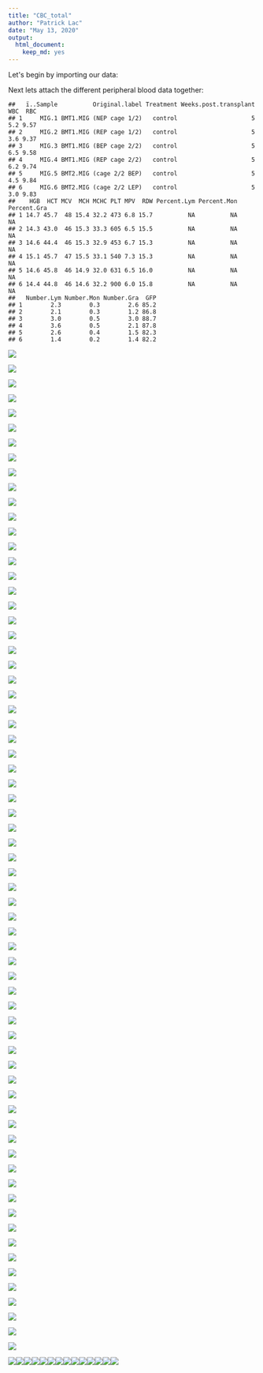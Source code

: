 ```yaml
---
title: "CBC_total"
author: "Patrick Lac"
date: "May 13, 2020"
output: 
  html_document: 
    keep_md: yes
---
```






Let's begin by importing our data:



Next lets attach the different peripheral blood data together:

```
##   ï..Sample          Original.label Treatment Weeks.post.transplant WBC  RBC
## 1     MIG.1 BMT1.MIG (NEP cage 1/2)   control                     5 5.2 9.57
## 2     MIG.2 BMT1.MIG (REP cage 1/2)   control                     5 3.6 9.37
## 3     MIG.3 BMT1.MIG (BEP cage 2/2)   control                     5 6.5 9.58
## 4     MIG.4 BMT1.MIG (REP cage 2/2)   control                     5 6.2 9.74
## 5     MIG.5 BMT2.MIG (cage 2/2 BEP)   control                     5 4.5 9.84
## 6     MIG.6 BMT2.MIG (cage 2/2 LEP)   control                     5 3.0 9.83
##    HGB  HCT MCV  MCH MCHC PLT MPV  RDW Percent.Lym Percent.Mon Percent.Gra
## 1 14.7 45.7  48 15.4 32.2 473 6.8 15.7          NA          NA          NA
## 2 14.3 43.0  46 15.3 33.3 605 6.5 15.5          NA          NA          NA
## 3 14.6 44.4  46 15.3 32.9 453 6.7 15.3          NA          NA          NA
## 4 15.1 45.7  47 15.5 33.1 540 7.3 15.3          NA          NA          NA
## 5 14.6 45.8  46 14.9 32.0 631 6.5 16.0          NA          NA          NA
## 6 14.4 44.8  46 14.6 32.2 900 6.0 15.8          NA          NA          NA
##   Number.Lym Number.Mon Number.Gra  GFP
## 1        2.3        0.3        2.6 85.2
## 2        2.1        0.3        1.2 86.8
## 3        3.0        0.5        3.0 88.7
## 4        3.6        0.5        2.1 87.8
## 5        2.6        0.4        1.5 82.3
## 6        1.4        0.2        1.4 82.2
```





![](CBC_total_files/figure-html/WBC.wk5-1.png)<!-- -->



![](CBC_total_files/figure-html/RBC.wk5-1.png)<!-- -->



![](CBC_total_files/figure-html/HGB.wk5-1.png)<!-- -->



![](CBC_total_files/figure-html/HCT.wk5-1.png)<!-- -->


![](CBC_total_files/figure-html/MCV.wk5-1.png)<!-- -->



![](CBC_total_files/figure-html/MCH.wk5-1.png)<!-- -->


![](CBC_total_files/figure-html/MCHC.wk5-1.png)<!-- -->

![](CBC_total_files/figure-html/PLT.wk5-1.png)<!-- -->

![](CBC_total_files/figure-html/MPV.wk5-1.png)<!-- -->

![](CBC_total_files/figure-html/RDW.wk5-1.png)<!-- -->

![](CBC_total_files/figure-html/Percent.Lym.wk5-1.png)<!-- -->

![](CBC_total_files/figure-html/Percent.Mon.wk5-1.png)<!-- -->

![](CBC_total_files/figure-html/Percent.Gra.wk5-1.png)<!-- -->

![](CBC_total_files/figure-html/Number.Lym.wk5-1.png)<!-- -->

![](CBC_total_files/figure-html/Number.Mon.wk5-1.png)<!-- -->

![](CBC_total_files/figure-html/Number.Gra.wk5-1.png)<!-- -->

![](CBC_total_files/figure-html/GFP.wk5-1.png)<!-- -->



![](CBC_total_files/figure-html/WBC.wk11-1.png)<!-- -->

![](CBC_total_files/figure-html/RBC.wk11-1.png)<!-- -->

![](CBC_total_files/figure-html/HGB.wk11-1.png)<!-- -->

![](CBC_total_files/figure-html/HCT.wk11-1.png)<!-- -->


![](CBC_total_files/figure-html/MCV.wk11-1.png)<!-- -->

![](CBC_total_files/figure-html/MCH.wk11-1.png)<!-- -->

![](CBC_total_files/figure-html/MCHC.wk11-1.png)<!-- -->

![](CBC_total_files/figure-html/PLT.wk11-1.png)<!-- -->

![](CBC_total_files/figure-html/MPV.wk11-1.png)<!-- -->

![](CBC_total_files/figure-html/RDW.wk11-1.png)<!-- -->

![](CBC_total_files/figure-html/Percent.Lym.wk11-1.png)<!-- -->



![](CBC_total_files/figure-html/Percent.Mon.wk11-1.png)<!-- -->

![](CBC_total_files/figure-html/Percent.Gra.wk11-1.png)<!-- -->

![](CBC_total_files/figure-html/Number.Lym.wk11-1.png)<!-- -->

![](CBC_total_files/figure-html/Number.Mon.wk11-1.png)<!-- -->

![](CBC_total_files/figure-html/Number.Gra.wk11-1.png)<!-- -->

![](CBC_total_files/figure-html/GFP.wk11-1.png)<!-- -->

![](CBC_total_files/figure-html/WBC.wk17-1.png)<!-- -->



![](CBC_total_files/figure-html/RBC.wk17-1.png)<!-- -->



![](CBC_total_files/figure-html/HGB.wk17-1.png)<!-- -->



![](CBC_total_files/figure-html/HCT.wk17-1.png)<!-- -->


![](CBC_total_files/figure-html/MCV.wk17-1.png)<!-- -->



![](CBC_total_files/figure-html/MCH.wk17-1.png)<!-- -->


![](CBC_total_files/figure-html/MCHC.wk17-1.png)<!-- -->

![](CBC_total_files/figure-html/PLT.wk17-1.png)<!-- -->

![](CBC_total_files/figure-html/MPV.wk17-1.png)<!-- -->

![](CBC_total_files/figure-html/RDW.wk17-1.png)<!-- -->

![](CBC_total_files/figure-html/Percent.Lym.wk17-1.png)<!-- -->

![](CBC_total_files/figure-html/Percent.Mon.wk17-1.png)<!-- -->

![](CBC_total_files/figure-html/Percent.Gra.wk17-1.png)<!-- -->

![](CBC_total_files/figure-html/Number.Lym.wk17-1.png)<!-- -->

![](CBC_total_files/figure-html/Number.Mon.wk17-1.png)<!-- -->

![](CBC_total_files/figure-html/Number.Gra.wk17-1.png)<!-- -->

![](CBC_total_files/figure-html/GFP.wk17-1.png)<!-- -->

![](CBC_total_files/figure-html/WBC.wk21-1.png)<!-- -->



![](CBC_total_files/figure-html/RBC.wk21-1.png)<!-- -->



![](CBC_total_files/figure-html/HGB.wk21-1.png)<!-- -->



![](CBC_total_files/figure-html/HCT.wk21-1.png)<!-- -->


![](CBC_total_files/figure-html/MCV.wk21-1.png)<!-- -->



![](CBC_total_files/figure-html/MCH.wk21-1.png)<!-- -->


![](CBC_total_files/figure-html/MCHC.wk21-1.png)<!-- -->

![](CBC_total_files/figure-html/PLT.wk21-1.png)<!-- -->

![](CBC_total_files/figure-html/MPV.wk21-1.png)<!-- -->

![](CBC_total_files/figure-html/RDW.wk21-1.png)<!-- -->

![](CBC_total_files/figure-html/Percent.Lym.wk21-1.png)<!-- -->

![](CBC_total_files/figure-html/Percent.Mon.wk21-1.png)<!-- -->

![](CBC_total_files/figure-html/Percent.Gra.wk21-1.png)<!-- -->

![](CBC_total_files/figure-html/Number.Lym.wk21-1.png)<!-- -->

![](CBC_total_files/figure-html/Number.Mon.wk21-1.png)<!-- -->

![](CBC_total_files/figure-html/Number.Gra.wk21-1.png)<!-- -->

![](CBC_total_files/figure-html/GFP.wk21-1.png)<!-- -->




![](CBC_total_files/figure-html/graphs.WBC-1.png)<!-- -->![](CBC_total_files/figure-html/graphs.WBC-2.png)<!-- -->![](CBC_total_files/figure-html/graphs.WBC-3.png)<!-- -->![](CBC_total_files/figure-html/graphs.WBC-4.png)<!-- -->![](CBC_total_files/figure-html/graphs.WBC-5.png)<!-- -->![](CBC_total_files/figure-html/graphs.WBC-6.png)<!-- -->![](CBC_total_files/figure-html/graphs.WBC-7.png)<!-- -->![](CBC_total_files/figure-html/graphs.WBC-8.png)<!-- -->![](CBC_total_files/figure-html/graphs.WBC-9.png)<!-- -->![](CBC_total_files/figure-html/graphs.WBC-10.png)<!-- -->![](CBC_total_files/figure-html/graphs.WBC-11.png)<!-- -->![](CBC_total_files/figure-html/graphs.WBC-12.png)<!-- -->![](CBC_total_files/figure-html/graphs.WBC-13.png)<!-- -->![](CBC_total_files/figure-html/graphs.WBC-14.png)<!-- -->
